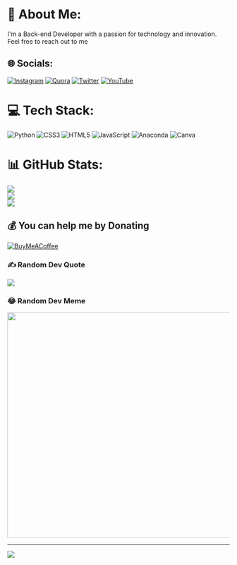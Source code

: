# 💫 About Me:
I'm a Back-end Developer with a passion for technology and innovation.<br>Feel free to reach out to me


## 🌐 Socials:
[![Instagram](https://img.shields.io/badge/Instagram-%23E4405F.svg?logo=Instagram&logoColor=white)](https://instagram.com/https://www.instagram.com/_jekunz_/) [![Quora](https://img.shields.io/badge/Quora-%23B92B27.svg?logo=Quora&logoColor=white)](https://quora.com/profile/https://www.quora.com/profile/Adeola-Ojekunle) [![Twitter](https://img.shields.io/badge/Twitter-%231DA1F2.svg?logo=Twitter&logoColor=white)](https://twitter.com/https://twitter.com/adeolacodes) [![YouTube](https://img.shields.io/badge/YouTube-%23FF0000.svg?logo=YouTube&logoColor=white)](https://youtube.com/@https://www.youtube.com/@thetechpath) 

# 💻 Tech Stack:
![Python](https://img.shields.io/badge/python-3670A0?style=for-the-badge&logo=python&logoColor=ffdd54) ![CSS3](https://img.shields.io/badge/css3-%231572B6.svg?style=for-the-badge&logo=css3&logoColor=white) ![HTML5](https://img.shields.io/badge/html5-%23E34F26.svg?style=for-the-badge&logo=html5&logoColor=white) ![JavaScript](https://img.shields.io/badge/javascript-%23323330.svg?style=for-the-badge&logo=javascript&logoColor=%23F7DF1E) ![Anaconda](https://img.shields.io/badge/Anaconda-%2344A833.svg?style=for-the-badge&logo=anaconda&logoColor=white) ![Canva](https://img.shields.io/badge/Canva-%2300C4CC.svg?style=for-the-badge&logo=Canva&logoColor=white)
# 📊 GitHub Stats:
![](https://github-readme-stats.vercel.app/api?username=Adeola-code&theme=dark&hide_border=false&include_all_commits=false&count_private=false)<br/>
![](https://github-readme-streak-stats.herokuapp.com/?user=Adeola-code&theme=dark&hide_border=false)<br/>
![](https://github-readme-stats.vercel.app/api/top-langs/?username=Adeola-code&theme=dark&hide_border=false&include_all_commits=false&count_private=false&layout=compact)

## 💰 You can help me by Donating
  [![BuyMeACoffee](https://img.shields.io/badge/Buy%20Me%20a%20Coffee-ffdd00?style=for-the-badge&logo=buy-me-a-coffee&logoColor=black)](https://bmc.link/jekunz) 

### ✍️ Random Dev Quote
![](https://quotes-github-readme.vercel.app/api?type=horizontal&theme=radical)

### 😂 Random Dev Meme
<img src="https://rm.up.railway.app/" width="512px"/>

---
[![](https://visitcount.itsvg.in/api?id=Adeola-code&icon=0&color=0)](https://visitcount.itsvg.in)

<!-- Proudly created with GPRM ( https://gprm.itsvg.in ) -->
